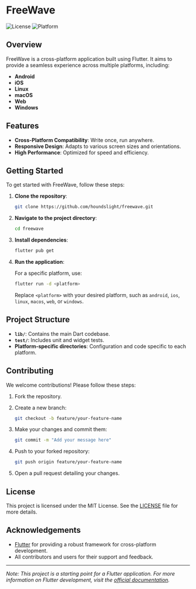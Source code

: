 # FreeWave

![License](https://img.shields.io/badge/license-MIT-blue.svg)
![Platform](https://img.shields.io/badge/platform-Flutter-blue.svg)

## Overview

FreeWave is a cross-platform application built using Flutter. It aims to provide a seamless experience across multiple platforms, including:

- **Android**
- **iOS**
- **Linux**
- **macOS**
- **Web**
- **Windows**

## Features

- **Cross-Platform Compatibility**: Write once, run anywhere.
- **Responsive Design**: Adapts to various screen sizes and orientations.
- **High Performance**: Optimized for speed and efficiency.

## Getting Started

To get started with FreeWave, follow these steps:

1. **Clone the repository**:

    ```bash
    git clone https://github.com/houndslight/freewave.git
    ```

2. **Navigate to the project directory**:

    ```bash
    cd freewave
    ```

3. **Install dependencies**:

    ```bash
    flutter pub get
    ```

4. **Run the application**:

    For a specific platform, use:

    ```bash
    flutter run -d <platform>
    ```

    Replace `<platform>` with your desired platform, such as `android`, `ios`, `linux`, `macos`, `web`, or `windows`.

## Project Structure

- **`lib/`**: Contains the main Dart codebase.
- **`test/`**: Includes unit and widget tests.
- **Platform-specific directories**: Configuration and code specific to each platform.

## Contributing

We welcome contributions! Please follow these steps:

1. Fork the repository.
2. Create a new branch:

    ```bash
    git checkout -b feature/your-feature-name
    ```

3. Make your changes and commit them:

    ```bash
    git commit -m "Add your message here"
    ```

4. Push to your forked repository:

    ```bash
    git push origin feature/your-feature-name
    ```

5. Open a pull request detailing your changes.

## License

This project is licensed under the MIT License. See the [LICENSE](LICENSE) file for more details.

## Acknowledgements

- [Flutter](https://flutter.dev/) for providing a robust framework for cross-platform development.
- All contributors and users for their support and feedback.

---

*Note: This project is a starting point for a Flutter application. For more information on Flutter development, visit the [official documentation](https://docs.flutter.dev/).*
